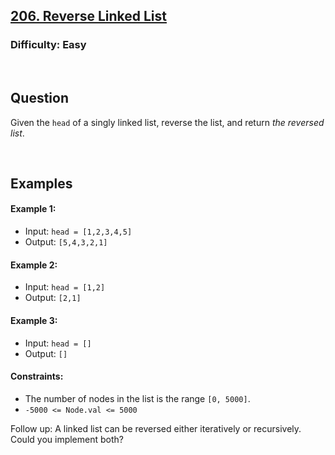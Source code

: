 ## [206. Reverse Linked List](https://leetcode.com/problems/reverse-linked-list/description/)

### Difficulty: Easy

<br />

## Question

Given the ```head``` of a singly linked list, reverse the list, and return _the reversed list_.

 <br />

## Examples

#### Example 1:
- Input: ```head = [1,2,3,4,5]```
- Output: ```[5,4,3,2,1]```

#### Example 2:
- Input: ```head = [1,2]```
- Output: ```[2,1]```

#### Example 3:
- Input: ```head = []```
- Output: ```[]```

#### Constraints:
- The number of nodes in the list is the range ```[0, 5000]```.
- ```-5000 <= Node.val <= 5000```
 
Follow up: A linked list can be reversed either iteratively or recursively. Could you implement both?